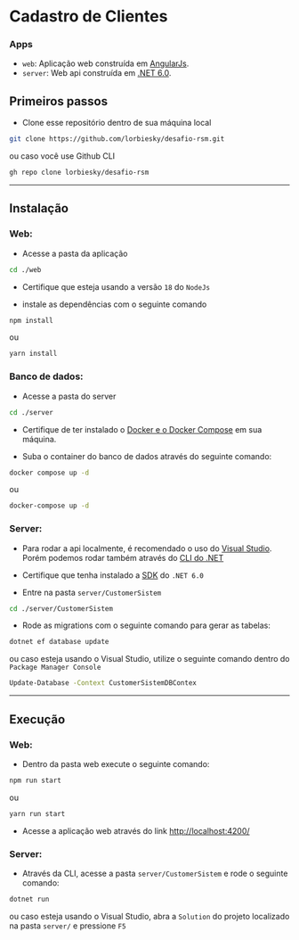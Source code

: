 # Cadastro de Clientes

### Apps

- `web`: Aplicação web construída em [AngularJs](https://angular.io/cli).
- `server`: Web api construída em [.NET 6.0](https://dotnet.microsoft.com/en-us/download/dotnet/6.0).

## Primeiros passos

- Clone esse repositório dentro de sua máquina local

```bash
git clone https://github.com/lorbiesky/desafio-rsm.git
```

ou caso você use Github CLI

```bash
gh repo clone lorbiesky/desafio-rsm
```

---

## Instalação

### Web:

- Acesse a pasta da aplicação

```bash
cd ./web
```

- Certifique que esteja usando a versão `18` do `NodeJs`

- instale as dependências com o seguinte comando

```bash
npm install
```

ou

```bash
yarn install
```

### Banco de dados:

- Acesse a pasta do server

```bash
cd ./server
```

- Certifique de ter instalado o [Docker e o Docker Compose](https://docs.docker.com/) em sua máquina.

- Suba o container do banco de dados através do seguinte comando:

```bash
docker compose up -d
```

ou

```bash
docker-compose up -d
```

### Server:

- Para rodar a api localmente, é recomendado o uso do [Visual Studio](https://visualstudio.microsoft.com/pt-br/).
  Porém podemos rodar também através do [CLI do .NET](https://learn.microsoft.com/pt-br/dotnet/machine-learning/how-to-guides/install-ml-net-cli?tabs=windows)

- Certifique que tenha instalado a [SDK](https://dotnet.microsoft.com/pt-br/download/dotnet/6.0) do `.NET 6.0`

- Entre na pasta `server/CustomerSistem`

```bash
cd ./server/CustomerSistem
```

- Rode as migrations com o seguinte comando para gerar as tabelas:

```bash
dotnet ef database update
```

ou caso esteja usando o Visual Studio, utilize o seguinte comando dentro do `Package Manager Console`

```bash
Update-Database -Context CustomerSistemDBContex
```

---

## Execução

### Web:

- Dentro da pasta web execute o seguinte comando:

```bash
npm run start
```

ou

```bash
yarn run start
```

- Acesse a aplicação web através do link <http://localhost:4200/>

### Server:

- Através da CLI, acesse a pasta `server/CustomerSistem` e rode o seguinte comando:

```bash
dotnet run
```

ou caso esteja usando o Visual Studio, abra a `Solution` do projeto localizado na pasta `server/` e pressione `F5`
